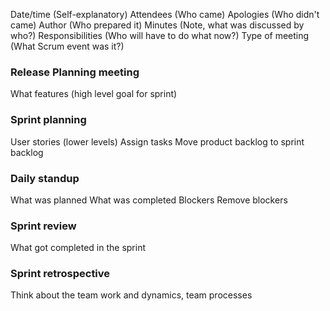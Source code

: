 Date/time (Self-explanatory)
Attendees (Who came)
Apologies (Who didn't came)
Author (Who prepared it)
Minutes (Note, what was discussed by who?)
Responsibilities (Who will have to do what now?)
Type of meeting (What Scrum event was it?)

### Release Planning meeting
What features (high level goal for sprint)

### Sprint planning
User stories (lower levels)
Assign tasks
Move product backlog to sprint backlog
### Daily standup
What was planned
What was completed
Blockers
Remove blockers

### Sprint review
What got completed in the sprint

### Sprint retrospective
Think about the team work and dynamics, team processes